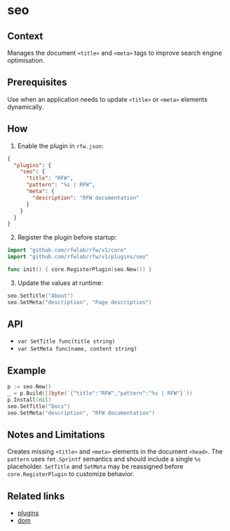 # seo

## Context
Manages the document `<title>` and `<meta>` tags to improve search engine optimisation.

## Prerequisites
Use when an application needs to update `<title>` or `<meta>` elements dynamically.

## How
1. Enable the plugin in `rfw.json`:
```json
{
  "plugins": {
    "seo": {
      "title": "RFW",
      "pattern": "%s | RFW",
      "meta": {
        "description": "RFW documentation"
      }
    }
  }
}
```
2. Register the plugin before startup:
```go
import "github.com/rfwlab/rfw/v1/core"
import "github.com/rfwlab/rfw/v1/plugins/seo"

func init() { core.RegisterPlugin(seo.New()) }
```
3. Update the values at runtime:
```go
seo.SetTitle("About")
seo.SetMeta("description", "Page description")
```

## API
- `var SetTitle func(title string)`
- `var SetMeta func(name, content string)`

## Example
```go
p := seo.New()
_ = p.Build([]byte(`{"title":"RFW","pattern":"%s | RFW"}`))
p.Install(nil)
seo.SetTitle("Docs")
seo.SetMeta("description", "RFW documentation")
```

## Notes and Limitations
Creates missing `<title>` and `<meta>` elements in the document `<head>`. The `pattern` uses `fmt.Sprintf` semantics and should include a single `%s` placeholder. `SetTitle` and `SetMeta` may be reassigned before `core.RegisterPlugin` to customize behavior.

## Related links
- [plugins](plugins)
- [dom](../dom)

